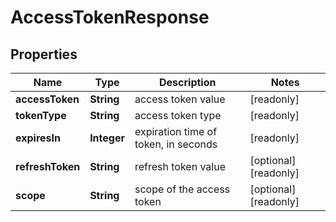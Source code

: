 

# AccessTokenResponse


## Properties

| Name | Type | Description | Notes |
|------------ | ------------- | ------------- | -------------|
|**accessToken** | **String** | access token value |  [readonly] |
|**tokenType** | **String** | access token type |  [readonly] |
|**expiresIn** | **Integer** | expiration time of token, in seconds |  [readonly] |
|**refreshToken** | **String** | refresh token value |  [optional] [readonly] |
|**scope** | **String** | scope of the access token |  [optional] [readonly] |



